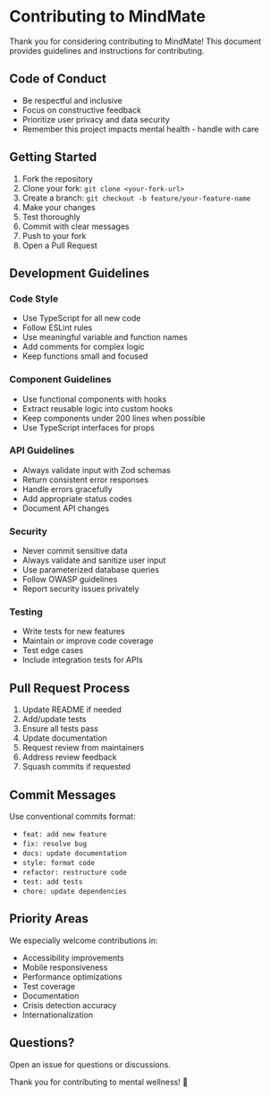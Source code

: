 # Contributing to MindMate

Thank you for considering contributing to MindMate! This document provides guidelines and instructions for contributing.

## Code of Conduct

- Be respectful and inclusive
- Focus on constructive feedback
- Prioritize user privacy and data security
- Remember this project impacts mental health - handle with care

## Getting Started

1. Fork the repository
2. Clone your fork: `git clone <your-fork-url>`
3. Create a branch: `git checkout -b feature/your-feature-name`
4. Make your changes
5. Test thoroughly
6. Commit with clear messages
7. Push to your fork
8. Open a Pull Request

## Development Guidelines

### Code Style

- Use TypeScript for all new code
- Follow ESLint rules
- Use meaningful variable and function names
- Add comments for complex logic
- Keep functions small and focused

### Component Guidelines

- Use functional components with hooks
- Extract reusable logic into custom hooks
- Keep components under 200 lines when possible
- Use TypeScript interfaces for props

### API Guidelines

- Always validate input with Zod schemas
- Return consistent error responses
- Handle errors gracefully
- Add appropriate status codes
- Document API changes

### Security

- Never commit sensitive data
- Always validate and sanitize user input
- Use parameterized database queries
- Follow OWASP guidelines
- Report security issues privately

### Testing

- Write tests for new features
- Maintain or improve code coverage
- Test edge cases
- Include integration tests for APIs

## Pull Request Process

1. Update README if needed
2. Add/update tests
3. Ensure all tests pass
4. Update documentation
5. Request review from maintainers
6. Address review feedback
7. Squash commits if requested

## Commit Messages

Use conventional commits format:

- `feat: add new feature`
- `fix: resolve bug`
- `docs: update documentation`
- `style: format code`
- `refactor: restructure code`
- `test: add tests`
- `chore: update dependencies`

## Priority Areas

We especially welcome contributions in:

- Accessibility improvements
- Mobile responsiveness
- Performance optimizations
- Test coverage
- Documentation
- Crisis detection accuracy
- Internationalization

## Questions?

Open an issue for questions or discussions.

Thank you for contributing to mental wellness! 💙

